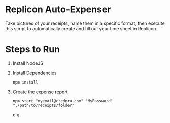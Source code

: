 # Replicon Auto-Expenser
Take pictures of your receipts, name them in a specific format, then execute this script to automatically create and fill out your time sheet in Replicon.

# Steps to Run

1. Install NodeJS
2. Install Dependencies

    `npm install`

3. Create the expense report

    `npm start "myemail@credera.com" "MyPassword" "./path/to/receipts/folder"`
    
    e.g. 